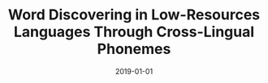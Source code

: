 ---
title: "Word Discovering in Low-Resources Languages Through Cross-Lingual Phonemes"
collection: publications
venue: "SPECOM"
date: 2019-01-01
citation: 'Fernando García Granada; Emilio Sanchís Arnal; María José Castro Bleda; José Ángel González Barba; Lluis Felip Hurtado Oliver. Word Discovering in Low-Resources Languages Through Cross-Lingual Phonemes. "Speech and Computer: 21st International Conference, SPECOM 2019, Istanbul, Turkey, August 2025, 2019, Proceedings". pp. 133 - 141. Springer,'
---
